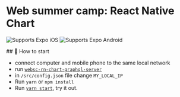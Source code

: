 # Web summer camp: React Native Chart

<p>
  <!-- iOS -->
  <img alt="Supports Expo iOS" longdesc="Supports Expo iOS" src="https://img.shields.io/badge/iOS-4630EB.svg?style=flat-square&logo=APPLE&labelColor=999999&logoColor=fff" />
  <!-- Android -->
  <img alt="Supports Expo Android" longdesc="Supports Expo Android" src="https://img.shields.io/badge/Android-4630EB.svg?style=flat-square&logo=ANDROID&labelColor=A4C639&logoColor=fff" />
  <!-- Web -->
</p>
## 🚀 How to start

- connect computer and mobile phone to the same local network
- run [`websc-rn-chart-graphql-server`](https://github.com/mblenton/websc-rn-chart-graphql-server)
- in `/src/config.json` file change `MY_LOCAL_IP`
- Run `yarn` or `npm install`
- Run [`yarn start`](https://docs.expo.dev/versions/latest/workflow/expo-cli/), try it out.
